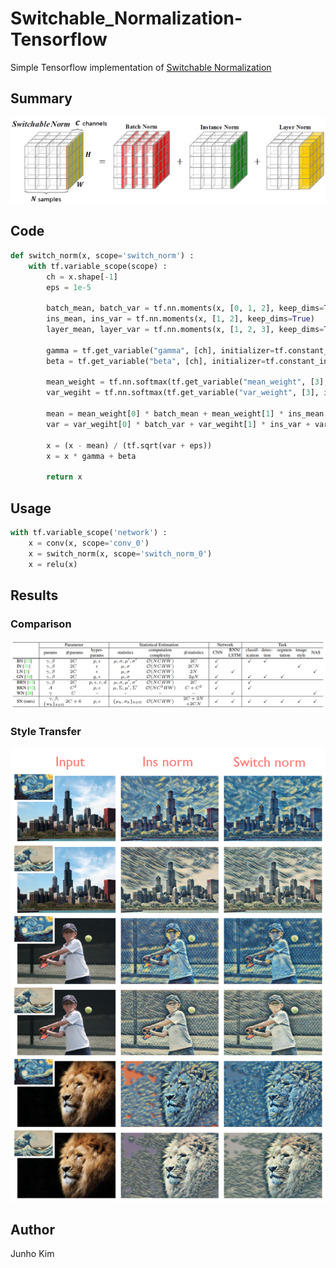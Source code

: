 # Switchable_Normalization-Tensorflow
Simple Tensorflow implementation of [Switchable Normalization](https://arxiv.org/abs/1806.10779)

## Summary
![summary](./assests/teaser.png)

## Code
```python
def switch_norm(x, scope='switch_norm') :
    with tf.variable_scope(scope) :
        ch = x.shape[-1]
        eps = 1e-5

        batch_mean, batch_var = tf.nn.moments(x, [0, 1, 2], keep_dims=True)
        ins_mean, ins_var = tf.nn.moments(x, [1, 2], keep_dims=True)
        layer_mean, layer_var = tf.nn.moments(x, [1, 2, 3], keep_dims=True)

        gamma = tf.get_variable("gamma", [ch], initializer=tf.constant_initializer(1.0))
        beta = tf.get_variable("beta", [ch], initializer=tf.constant_initializer(0.0))

        mean_weight = tf.nn.softmax(tf.get_variable("mean_weight", [3], initializer=tf.constant_initializer(1.0)))
        var_wegiht = tf.nn.softmax(tf.get_variable("var_weight", [3], initializer=tf.constant_initializer(1.0)))

        mean = mean_weight[0] * batch_mean + mean_weight[1] * ins_mean + mean_weight[2] * layer_mean
        var = var_wegiht[0] * batch_var + var_wegiht[1] * ins_var + var_wegiht[2] * layer_var

        x = (x - mean) / (tf.sqrt(var + eps))
        x = x * gamma + beta

        return x
```

## Usage
```python
with tf.variable_scope('network') :
    x = conv(x, scope='conv_0')
    x = switch_norm(x, scope='switch_norm_0')
    x = relu(x)
```

## Results
### Comparison
![compare](./assests/comparison.PNG)

### Style Transfer
![transfer](./assests/transfer.png)

## Author
Junho Kim
